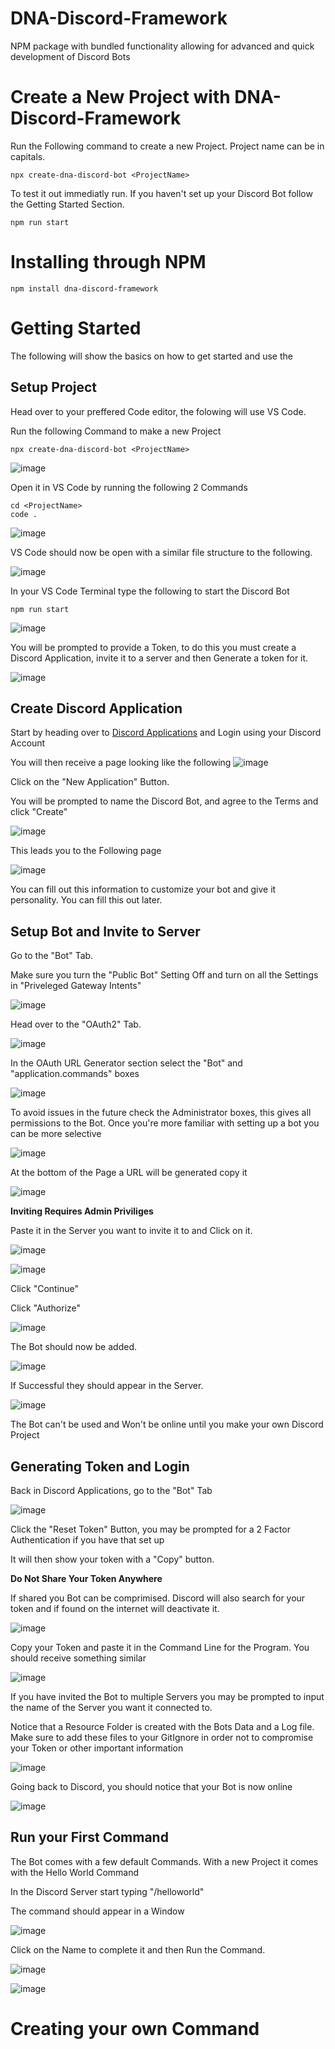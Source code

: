 # DNA-Discord-Framework 
NPM package with bundled functionality allowing for advanced and quick development of Discord Bots


# Create a New Project with DNA-Discord-Framework 
Run the Following command to create a new Project. Project name can be in capitals.
```
npx create-dna-discord-bot <ProjectName>
```

To test it out immediatly run. If you haven't set up your Discord Bot follow the Getting Started Section.
```
npm run start
```

# Installing through NPM
```
npm install dna-discord-framework
```

# Getting Started
The following will show the basics on how to get started and use the 

## Setup Project

Head over to your preffered Code editor, the folowing will use VS Code. 

Run the following Command to make a new Project

```
npx create-dna-discord-bot <ProjectName>
```

![image](https://github.com/Nano-DNA-Studios/DNA-Discord-Framework/assets/93613553/702fd3c6-216b-4b43-b2ec-8990d578e4ed)


Open it in VS Code by running the following 2 Commands

```
cd <ProjectName>
code .
```

![image](https://github.com/Nano-DNA-Studios/DNA-Discord-Framework/assets/93613553/4bfdf57a-70e8-4a50-86fa-1ee7fb8b5814)

VS Code should now be open with a similar file structure to the following.

![image](https://github.com/Nano-DNA-Studios/DNA-Discord-Framework/assets/93613553/3a09b2b6-f1e5-4127-a944-0e7116420ea1)

In your VS Code Terminal type the following to start the Discord Bot

```
npm run start
```

![image](https://github.com/Nano-DNA-Studios/DNA-Discord-Framework/assets/93613553/7aa05ccf-9808-46bd-aef2-9f7a2eb616ff)


You will be prompted to provide a Token, to do this you must create a Discord Application, invite it to a server and then Generate a token for it.

![image](https://github.com/Nano-DNA-Studios/DNA-Discord-Framework/assets/93613553/27b4fdea-5326-4ac7-b4eb-0299d388bdaa)


## Create Discord Application
Start by heading over to [Discord Applications](https://discord.com/developers/applications) and Login using your Discord Account

You will then receive a page looking like the following
![image](https://github.com/Nano-DNA-Studios/DNA-Discord-Framework/assets/93613553/a8b4e6d7-5848-46ae-b2f4-c8536c83f4d9)

Click on the "New Application" Button.

You will be prompted to name the Discord Bot, and agree to the Terms and click "Create"

![image](https://github.com/Nano-DNA-Studios/DNA-Discord-Framework/assets/93613553/b88e43f6-f6de-42dd-bea1-d92cc8c96b0e)

This leads you to the Following page

![image](https://github.com/Nano-DNA-Studios/DNA-Discord-Framework/assets/93613553/385a6112-4978-4855-a079-a4ed1a8d2786)

You can fill out this information to customize your bot and give it personality. You can fill this out later.


## Setup Bot and Invite to Server

Go to the "Bot" Tab.

Make sure you turn the "Public Bot" Setting Off and turn on all the Settings in "Priveleged Gateway Intents"

![image](https://github.com/Nano-DNA-Studios/DNA-Discord-Framework/assets/93613553/cb461e54-a96f-47ae-a261-db21641fe981)

Head over to the "OAuth2" Tab.

![image](https://github.com/Nano-DNA-Studios/DNA-Discord-Framework/assets/93613553/647acd2f-a9b1-4918-a4a9-2efe9b5a10dd)

In the OAuth URL Generator section select the "Bot" and "application.commands" boxes

![image](https://github.com/Nano-DNA-Studios/DNA-Discord-Framework/assets/93613553/2ab8b5d1-81ae-4220-a6a9-e37df48c916c)

To avoid issues in the future check the Administrator boxes, this gives all permissions to the Bot. Once you're more familiar with setting up a bot you can be more selective

![image](https://github.com/Nano-DNA-Studios/DNA-Discord-Framework/assets/93613553/29c70d50-04e3-4794-849d-9dbedc49aeee)

At the bottom of the Page a URL will be generated copy it

![image](https://github.com/Nano-DNA-Studios/DNA-Discord-Framework/assets/93613553/4850e1d8-e20f-488f-b8df-18cde49f7346)

**Inviting Requires Admin Priviliges** 

Paste it in the Server you want to invite it to and Click on it.

![image](https://github.com/Nano-DNA-Studios/DNA-Discord-Framework/assets/93613553/cddf483b-8d44-4773-a296-1d4eb7ef4705)

![image](https://github.com/Nano-DNA-Studios/DNA-Discord-Framework/assets/93613553/279aebef-e929-4de2-9d45-a9b3b1680d71)

Click "Continue"

Click "Authorize"

![image](https://github.com/Nano-DNA-Studios/DNA-Discord-Framework/assets/93613553/2062dfe7-0467-4f81-af12-b4a311d9750c)

The Bot should now be added.

![image](https://github.com/Nano-DNA-Studios/DNA-Discord-Framework/assets/93613553/fcf486d6-a884-49a6-9d11-448fbf7dbe69)

If Successful they should appear in the Server.

![image](https://github.com/Nano-DNA-Studios/DNA-Discord-Framework/assets/93613553/e2d25b27-9c22-4e09-a9fb-311763fcd79f)

The Bot can't be used and Won't be online until you make your own Discord Project

## Generating Token and Login

Back in Discord Applications, go to the "Bot" Tab

![image](https://github.com/Nano-DNA-Studios/DNA-Discord-Framework/assets/93613553/768fa36e-a7b7-4865-bc05-5f6f74341e4a)

Click the "Reset Token" Button, you may be prompted for a 2 Factor Authentication if you have that set up

It will then show your token with a "Copy" button.

**Do Not Share Your Token Anywhere**

If shared you Bot can be comprimised. Discord will also search for your token and if found on the internet will deactivate it.

![image](https://github.com/Nano-DNA-Studios/DNA-Discord-Framework/assets/93613553/d2b5ed10-ca2b-4017-99f7-75ed77fdf8de)

Copy your Token and paste it in the Command Line for the Program. You should receive something similar

![image](https://github.com/Nano-DNA-Studios/DNA-Discord-Framework/assets/93613553/5bf602ea-acde-4e63-bf44-9917507f3278)

If you have invited the Bot to multiple Servers you may be prompted to input the name of the Server you want it connected to.

Notice that a Resource Folder is created with the Bots Data and a Log file. Make sure to add these files to your GitIgnore in order not to compromise your Token or other important information

![image](https://github.com/Nano-DNA-Studios/DNA-Discord-Framework/assets/93613553/5a206e49-e87c-4845-a86a-b64272e52b28)

Going back to Discord, you should notice that your Bot is now online 

![image](https://github.com/Nano-DNA-Studios/DNA-Discord-Framework/assets/93613553/1b9154cf-3744-4739-8edb-c07033c9db18)


## Run your First Command

The Bot comes with a few default Commands. With a new Project it comes with the Hello World Command

In the Discord Server start typing "/helloworld"

The command should appear in a Window

![image](https://github.com/Nano-DNA-Studios/DNA-Discord-Framework/assets/93613553/e598994d-6f0e-4921-a4bd-201804b49d64)

Click on the Name to complete it and then Run the Command.

![image](https://github.com/Nano-DNA-Studios/DNA-Discord-Framework/assets/93613553/5ee3bd75-d08d-4770-8508-aba7f231278c)

![image](https://github.com/Nano-DNA-Studios/DNA-Discord-Framework/assets/93613553/a2e5ef25-8c39-482e-912b-e98902afeb2a)

# Creating your own Command


